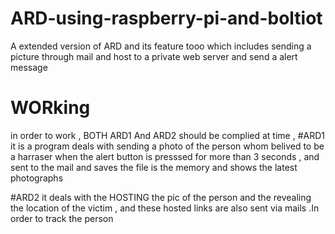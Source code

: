# ARD-using-raspberry-pi-and-boltiot
A extended version of ARD and its feature tooo which includes sending a picture through mail and host to a private web server and send a alert message 

# WORking

in order to work , BOTH ARD1 And ARD2 should be complied at  time ,
#ARD1
it is a program deals with sending a photo of the person whom belived to be a harraser when the alert button is presssed for more than 3 seconds , and sent to the mail and saves the file is the memory and shows the latest photographs

#ARD2
it deals with the HOSTING the pic of the person and the revealing the location of the victim , and these hosted links are also sent via mails .In order to track the person 
